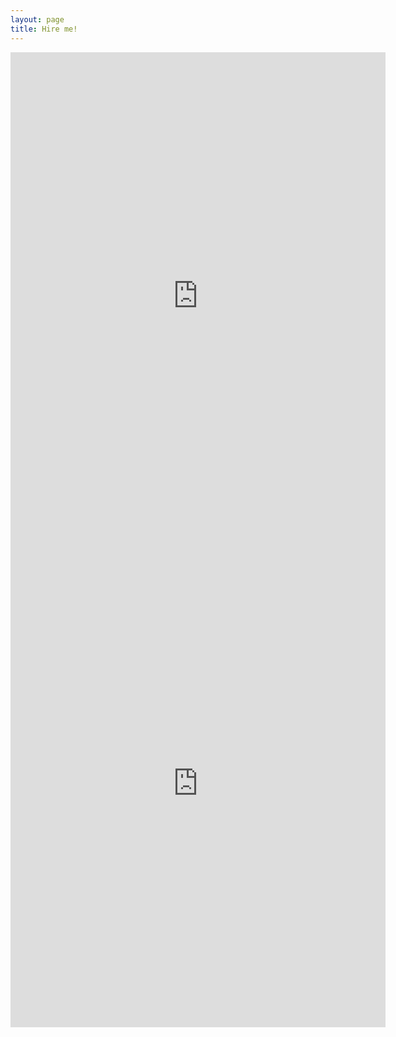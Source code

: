 ```yaml
---
layout: page
title: Hire me!
---
```


<iframe src="http://docs.google.com/viewer?url=http%3A%2F%2Fphocks.github.io%2Fpublic%2Fmisc%2Fjb-cover-letter.pdf&embedded=true" width="600" height="780" style="border: none;"></iframe>

<iframe src="http://docs.google.com/viewer?url=http%3A%2F%2Fphocks.github.io%2Fpublic%2Fmisc%2Fjb-cv.pdf&embedded=true" width="600" height="780" style="border: none;"></iframe>

